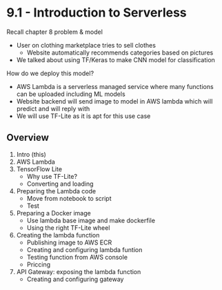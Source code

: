 # 9.1 - Introduction to Serverless

Recall chapter 8 problem & model
- User on clothing marketplace tries to sell clothes
    - Website automatically recommends categories based on pictures
- We talked about using TF/Keras to make CNN model for classification

How do we deploy this model?
- AWS Lambda is a serverless managed service where many functions can be uploaded including ML models
- Website backend will send image to model in AWS lambda which will predict and will reply with
- We will use TF-Lite as it is apt for this use case

## Overview
1. Intro (this)
2. AWS Lambda
3. TensorFlow Lite
    - Why use TF-Lite?
    - Converting and loading
4.  Preparing the Lambda code
    - Move from notebook to script
    - Test
5. Preparing a Docker image
    - Use lambda base image and make dockerfile
    - Using the right TF-Lite wheel
6. Creating the lambda function
    - Publishing image to AWS ECR
    - Creating and configuring lambda funtion
    - Testing function from AWS console
    - Priccing
7. API Gateway: exposing the lambda function
    - Creating and configuring gateway